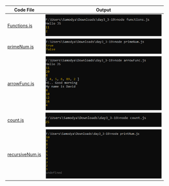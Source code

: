 | Code File | Output |
|-----------|--------|
|[Functions.js](./Codes/functions.js)|![functions.png](./Outputs/functions.png)|
|[primeNum.js](./Codes/primeNum.js)|![primeNum.png](./Outputs/prime.png)|
|[arrowFunc.js](./Codes/arrowFunc.js)|![arrowFunc.png](./Outputs/arrowFunc.png)|
|[count.js](./Codes/count.js)|![count.png](./Outputs/count.png)|
|[recursiveNum.js](./Codes/printNum.js)|![printNum.png](./Outputs/printNum.png)|
